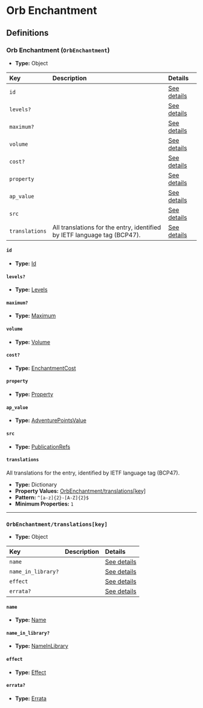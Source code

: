 # Orb Enchantment

## Definitions

### <a name="OrbEnchantment"></a> Orb Enchantment (`OrbEnchantment`)

- **Type:** Object

Key | Description | Details
:-- | :-- | :--
`id` |  | <a href="#OrbEnchantment/id">See details</a>
`levels?` |  | <a href="#OrbEnchantment/levels">See details</a>
`maximum?` |  | <a href="#OrbEnchantment/maximum">See details</a>
`volume` |  | <a href="#OrbEnchantment/volume">See details</a>
`cost?` |  | <a href="#OrbEnchantment/cost">See details</a>
`property` |  | <a href="#OrbEnchantment/property">See details</a>
`ap_value` |  | <a href="#OrbEnchantment/ap_value">See details</a>
`src` |  | <a href="#OrbEnchantment/src">See details</a>
`translations` | All translations for the entry, identified by IETF language tag (BCP47). | <a href="#OrbEnchantment/translations">See details</a>

#### <a name="OrbEnchantment/id"></a> `id`

- **Type:** <a href="../_Activatable.md#Id">Id</a>

#### <a name="OrbEnchantment/levels"></a> `levels?`

- **Type:** <a href="../_Activatable.md#Levels">Levels</a>

#### <a name="OrbEnchantment/maximum"></a> `maximum?`

- **Type:** <a href="../_Activatable.md#Maximum">Maximum</a>

#### <a name="OrbEnchantment/volume"></a> `volume`

- **Type:** <a href="../_Activatable.md#Volume">Volume</a>

#### <a name="OrbEnchantment/cost"></a> `cost?`

- **Type:** <a href="../_Activatable.md#EnchantmentCost">EnchantmentCost</a>

#### <a name="OrbEnchantment/property"></a> `property`

- **Type:** <a href="../_Activatable.md#Property">Property</a>

#### <a name="OrbEnchantment/ap_value"></a> `ap_value`

- **Type:** <a href="../_Activatable.md#AdventurePointsValue">AdventurePointsValue</a>

#### <a name="OrbEnchantment/src"></a> `src`

- **Type:** <a href="../source/_PublicationRef.md#PublicationRefs">PublicationRefs</a>

#### <a name="OrbEnchantment/translations"></a> `translations`

All translations for the entry, identified by IETF language tag (BCP47).

- **Type:** Dictionary
- **Property Values:** <a href="#OrbEnchantment/translations[key]">OrbEnchantment/translations[key]</a>
- **Pattern:** `^[a-z]{2}-[A-Z]{2}$`
- **Minimum Properties:** `1`

---

### <a name="OrbEnchantment/translations[key]"></a> `OrbEnchantment/translations[key]`

- **Type:** Object

Key | Description | Details
:-- | :-- | :--
`name` |  | <a href="#OrbEnchantment/translations[key]/name">See details</a>
`name_in_library?` |  | <a href="#OrbEnchantment/translations[key]/name_in_library">See details</a>
`effect` |  | <a href="#OrbEnchantment/translations[key]/effect">See details</a>
`errata?` |  | <a href="#OrbEnchantment/translations[key]/errata">See details</a>

#### <a name="OrbEnchantment/translations[key]/name"></a> `name`

- **Type:** <a href="../_Activatable.md#Name">Name</a>

#### <a name="OrbEnchantment/translations[key]/name_in_library"></a> `name_in_library?`

- **Type:** <a href="../_Activatable.md#NameInLibrary">NameInLibrary</a>

#### <a name="OrbEnchantment/translations[key]/effect"></a> `effect`

- **Type:** <a href="../_Activatable.md#Effect">Effect</a>

#### <a name="OrbEnchantment/translations[key]/errata"></a> `errata?`

- **Type:** <a href="../source/_Erratum.md#Errata">Errata</a>
